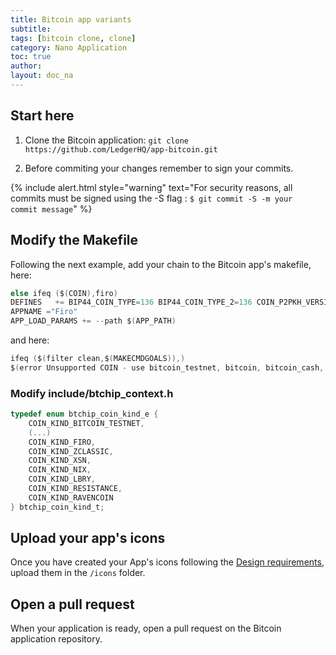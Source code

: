 ```yaml
---
title: Bitcoin app variants
subtitle:
tags: [bitcoin clone, clone]
category: Nano Application
toc: true
author:
layout: doc_na
---
```


## Start here

1. Clone the Bitcoin application: `git clone https://github.com/LedgerHQ/app-bitcoin.git`

2. Before commiting your changes remember to sign your commits.

{% include alert.html style="warning" text="For security reasons, all commits must be signed using the -S flag : <code>$ git commit -S -m your commit message</code>" %}

## Modify the Makefile

Following the next example, add your chain to the Bitcoin app's makefile, here:

``` c
else ifeq ($(COIN),firo)
DEFINES   += BIP44_COIN_TYPE=136 BIP44_COIN_TYPE_2=136 COIN_P2PKH_VERSION=82 COIN_P2SH_VERSION=7 COIN_FAMILY=1 COIN_COINID=\"Zcoin\" COIN_COINID_HEADER=\"FIRO\" COIN_COLOR_HDR=0x3EAD54 COIN_COLOR_DB=0xA3DCAE COIN_COINID_NAME=\"Firo\" COIN_COINID_SHORT=\"FIRO\" COIN_KIND=COIN_KIND_FIRO
APPNAME ="Firo"
APP_LOAD_PARAMS += --path $(APP_PATH)
```

and here:

```c
ifeq ($(filter clean,$(MAKECMDGOALS)),)
$(error Unsupported COIN - use bitcoin_testnet, bitcoin, bitcoin_cash, bitcoin_gold, litecoin, dogecoin, dash, zcash, horizen, komodo, stratis, peercoin, posw, pivx, viacoin, vertcoin, stealth, digibyte, qtum, hcash, bitcoin_private, firo, gamecredits, zclassic)
```

### Modify include/btchip_context.h

``` c
typedef enum btchip_coin_kind_e {
    COIN_KIND_BITCOIN_TESTNET,
    (...)
    COIN_KIND_FIRO,
    COIN_KIND_ZCLASSIC,
    COIN_KIND_XSN,
    COIN_KIND_NIX,
    COIN_KIND_LBRY,
    COIN_KIND_RESISTANCE,
    COIN_KIND_RAVENCOIN
} btchip_coin_kind_t;

```

## Upload your app's icons

Once you have created your App's icons following the [Design requirements](../design-requirements), upload them in the `/icons` folder.

## Open a pull request

When your application is ready, open a pull request on the Bitcoin application repository.
